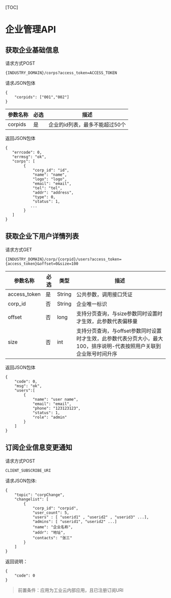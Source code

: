 [TOC]

# 企业管理API

## 获取企业基础信息

请求方式POST

```
{INDUSTRY_DOMAIN}/corps?access_token=ACCESS_TOKEN
```

请求JSON包体

```
{
    "corpids": ["001","002"]
}
```

| 参数名称 | 必选  | 描述 |
| --- | --- | --- |
| corpids | 是   | 企业的id列表，最多不能超过50个|

返回JSON包体

```
{
   "errcode": 0,
   "errmsg": "ok",
   "corps": [
        {
            "corp_id": "id",
            "name": "name",
            "logo": "logo",
            "email": "email",
            "tel": "tel",
            "addr": "address",
            "type": 0,
            "status": 1,
           ...
        }
   ]
}
```

## 获取企业下用户详情列表

请求方式GET

```
{INDUSTRY_DOMAIN}/corp/{corpid}/users?access_token={access_token}&offset=0&size=100
```

| 参数名称 | 必选 | 类型 | 描述 |
| --- | --- | --- | --- |
| access_token | 是 | String | 公共参数，调用接口凭证 |
| corp_id | 否 |String  | 企业唯一标识 |
| offset|否|long|支持分页查询，与size参数同时设置时才生效，此参数代表偏移量|
| size |否|int|支持分页查询，与offset参数同时设置时才生效，此参数代表分页大小，最大100，排序说明-代表按照用户关联到企业账号时间升序


返回JSON包体

```
{
    "code": 0,
    "msg": "ok",
    "users":[
        {
            "name": "user name",
            "email": "email",
            "phone": "123123123",
            "status": 1,
            "role": "admin"
        }
    ]
}
```

## 订阅企业信息变更通知

请求方式POST

```
CLIENT_SUBSCRIBE_URI
```

请求JSON包体:

```
{
    "topic": "corpChange",
    "changelist": [
        {
            "corp_id": "corpid",
            "user_count": 5,
            "users" : [ "userid1" , "userid2" , "userid3" ...],
            "admins": [ "userid1", "userid2" ...]
            "name": "企业名称",
            "addr": "地址",
            "contacts": "张三"
        }
    ]
}
```

返回说明：

```
{
    "code": 0
}
```
> 前置条件：应用为工业云内部应用，且已注册订阅URI

